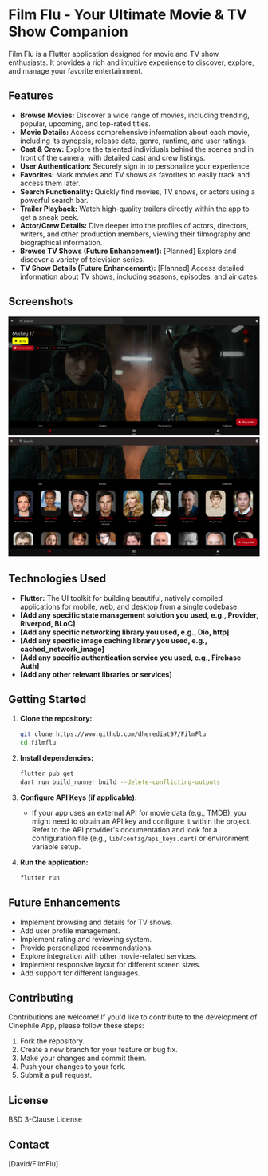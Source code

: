 # Film Flu - Your Ultimate Movie & TV Show Companion
Film Flu is a Flutter application designed for movie and TV show enthusiasts. It provides a rich and intuitive experience to discover, explore, and manage your favorite entertainment.

## Features
* **Browse Movies:** Discover a wide range of movies, including trending, popular, upcoming, and top-rated titles.
* **Movie Details:** Access comprehensive information about each movie, including its synopsis, release date, genre, runtime, and user ratings.
* **Cast & Crew:** Explore the talented individuals behind the scenes and in front of the camera, with detailed cast and crew listings.
* **User Authentication:** Securely sign in to personalize your experience.
* **Favorites:** Mark movies and TV shows as favorites to easily track and access them later.
* **Search Functionality:** Quickly find movies, TV shows, or actors using a powerful search bar.
* **Trailer Playback:** Watch high-quality trailers directly within the app to get a sneak peek.
* **Actor/Crew Details:** Dive deeper into the profiles of actors, directors, writers, and other production members, viewing their filmography and biographical information.
* **Browse TV Shows (Future Enhancement):** [Planned] Explore and discover a variety of television series.
* **TV Show Details (Future Enhancement):** [Planned] Access detailed information about TV shows, including seasons, episodes, and air dates.

## Screenshots
![Film Flu Home Screen](product_image.png)
![Film Flu Detail Screen](product_image2.png)

## Technologies Used
* **Flutter:** The UI toolkit for building beautiful, natively compiled applications for mobile, web, and desktop from a single codebase.
* **[Add any specific state management solution you used, e.g., Provider, Riverpod, BLoC]**
* **[Add any specific networking library you used, e.g., Dio, http]**
* **[Add any specific image caching library you used, e.g., cached_network_image]**
* **[Add any specific authentication service you used, e.g., Firebase Auth]**
* **[Add any other relevant libraries or services]**

## Getting Started

1.  **Clone the repository:**
    ```bash
    git clone https://www.github.com/dherediat97/FilmFlu
    cd filmflu
    ```

2.  **Install dependencies:**
    ```bash
    flutter pub get
    dart run build_runner build --delete-conflicting-outputs 
    ```

3.  **Configure API Keys (if applicable):**
    * If your app uses an external API for movie data (e.g., TMDB), you might need to obtain an API key and configure it within the project. Refer to the API provider's documentation and look for a configuration file (e.g., `lib/config/api_keys.dart`) or environment variable setup.

4.  **Run the application:**
    ```bash
    flutter run
    ```

## Future Enhancements
* Implement browsing and details for TV shows.
* Add user profile management.
* Implement rating and reviewing system.
* Provide personalized recommendations.
* Explore integration with other movie-related services.
* Implement responsive layout for different screen sizes.
* Add support for different languages.

## Contributing
Contributions are welcome! If you'd like to contribute to the development of Cinephile App, please follow these steps:

1.  Fork the repository.
2.  Create a new branch for your feature or bug fix.
3.  Make your changes and commit them.
4.  Push your changes to your fork.
5.  Submit a pull request.

## License
BSD 3-Clause License

## Contact
[David/FilmFlu]